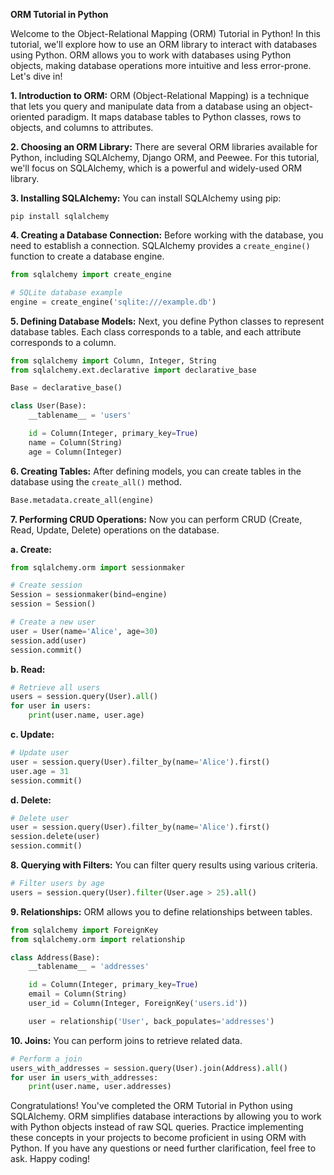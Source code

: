 **ORM Tutorial in Python**

Welcome to the Object-Relational Mapping (ORM) Tutorial in Python! In this tutorial, we'll explore how to use an ORM library to interact with databases using Python. ORM allows you to work with databases using Python objects, making database operations more intuitive and less error-prone. Let's dive in!

**1. Introduction to ORM:**
ORM (Object-Relational Mapping) is a technique that lets you query and manipulate data from a database using an object-oriented paradigm. It maps database tables to Python classes, rows to objects, and columns to attributes.

**2. Choosing an ORM Library:**
There are several ORM libraries available for Python, including SQLAlchemy, Django ORM, and Peewee. For this tutorial, we'll focus on SQLAlchemy, which is a powerful and widely-used ORM library.

**3. Installing SQLAlchemy:**
You can install SQLAlchemy using pip:

```
pip install sqlalchemy
```

**4. Creating a Database Connection:**
Before working with the database, you need to establish a connection. SQLAlchemy provides a `create_engine()` function to create a database engine.

```python
from sqlalchemy import create_engine

# SQLite database example
engine = create_engine('sqlite:///example.db')
```

**5. Defining Database Models:**
Next, you define Python classes to represent database tables. Each class corresponds to a table, and each attribute corresponds to a column.

```python
from sqlalchemy import Column, Integer, String
from sqlalchemy.ext.declarative import declarative_base

Base = declarative_base()

class User(Base):
    __tablename__ = 'users'

    id = Column(Integer, primary_key=True)
    name = Column(String)
    age = Column(Integer)
```

**6. Creating Tables:**
After defining models, you can create tables in the database using the `create_all()` method.

```python
Base.metadata.create_all(engine)
```

**7. Performing CRUD Operations:**
Now you can perform CRUD (Create, Read, Update, Delete) operations on the database.

**a. Create:**
```python
from sqlalchemy.orm import sessionmaker

# Create session
Session = sessionmaker(bind=engine)
session = Session()

# Create a new user
user = User(name='Alice', age=30)
session.add(user)
session.commit()
```

**b. Read:**
```python
# Retrieve all users
users = session.query(User).all()
for user in users:
    print(user.name, user.age)
```

**c. Update:**
```python
# Update user
user = session.query(User).filter_by(name='Alice').first()
user.age = 31
session.commit()
```

**d. Delete:**
```python
# Delete user
user = session.query(User).filter_by(name='Alice').first()
session.delete(user)
session.commit()
```

**8. Querying with Filters:**
You can filter query results using various criteria.

```python
# Filter users by age
users = session.query(User).filter(User.age > 25).all()
```

**9. Relationships:**
ORM allows you to define relationships between tables.

```python
from sqlalchemy import ForeignKey
from sqlalchemy.orm import relationship

class Address(Base):
    __tablename__ = 'addresses'

    id = Column(Integer, primary_key=True)
    email = Column(String)
    user_id = Column(Integer, ForeignKey('users.id'))

    user = relationship('User', back_populates='addresses')
```

**10. Joins:**
You can perform joins to retrieve related data.

```python
# Perform a join
users_with_addresses = session.query(User).join(Address).all()
for user in users_with_addresses:
    print(user.name, user.addresses)
```

Congratulations! You've completed the ORM Tutorial in Python using SQLAlchemy. ORM simplifies database interactions by allowing you to work with Python objects instead of raw SQL queries. Practice implementing these concepts in your projects to become proficient in using ORM with Python. If you have any questions or need further clarification, feel free to ask. Happy coding!